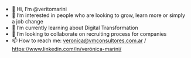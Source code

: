 - 👋 Hi, I’m @veritomarini
- 👀 I’m interested in people who are looking to grow, learn more or simply a job change
- 🌱 I’m currently learning about Digital Transformation
- 💞️ I’m looking to collaborate on recruiting process for companies
- 📫 How to reach me: veronica@vmconsultores.com.ar / https://www.linkedin.com/in/verónica-marini/

<!---
veritomarini/veritomarini is a ✨ special ✨ repository because its `README.md` (this file) appears on your GitHub profile.
You can click the Preview link to take a look at your changes.
--->

